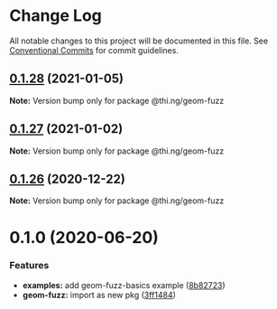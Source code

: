 # Change Log

All notable changes to this project will be documented in this file.
See [Conventional Commits](https://conventionalcommits.org) for commit guidelines.

## [0.1.28](https://github.com/thi-ng/umbrella/compare/@thi.ng/geom-fuzz@0.1.27...@thi.ng/geom-fuzz@0.1.28) (2021-01-05)

**Note:** Version bump only for package @thi.ng/geom-fuzz





## [0.1.27](https://github.com/thi-ng/umbrella/compare/@thi.ng/geom-fuzz@0.1.26...@thi.ng/geom-fuzz@0.1.27) (2021-01-02)

**Note:** Version bump only for package @thi.ng/geom-fuzz





## [0.1.26](https://github.com/thi-ng/umbrella/compare/@thi.ng/geom-fuzz@0.1.25...@thi.ng/geom-fuzz@0.1.26) (2020-12-22)

**Note:** Version bump only for package @thi.ng/geom-fuzz





# 0.1.0 (2020-06-20)


### Features

* **examples:** add geom-fuzz-basics example ([8b82723](https://github.com/thi-ng/umbrella/commit/8b82723c3708c78d5a67376036b661baec8e4ce0))
* **geom-fuzz:** import as new pkg ([3ff1484](https://github.com/thi-ng/umbrella/commit/3ff14848f277bd9dc7b2a009aa0a98d6e1d3df6c))
